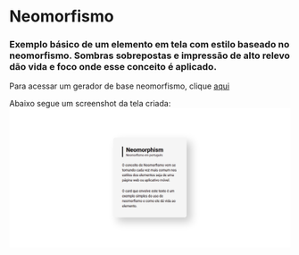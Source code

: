 # Neomorfismo

### Exemplo básico de um elemento em tela com estilo baseado no neomorfismo. Sombras sobrepostas e impressão de alto relevo dão vida e foco onde esse conceito é aplicado.

Para acessar um gerador de base neomorfismo, clique [aqui](https://neumorphism.io/#e0e0e0)


Abaixo segue um screenshot da tela criada:
<img src="images/neomorfismo.png" alt="elemento de neomorfismo"/>